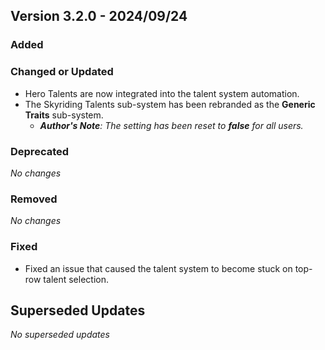 ## Version 3.2.0 - 2024/09/24

### Added
### Changed or Updated
- Hero Talents are now integrated into the talent system automation.
- The Skyriding Talents sub-system has been rebranded as the **Generic Traits** sub-system.
  - _**Author's Note**: The setting has been reset to **false** for all users._
### Deprecated
_No changes_
### Removed
_No changes_
### Fixed
- Fixed an issue that caused the talent system to become stuck on top-row talent selection.

## Superseded Updates
_No superseded updates_